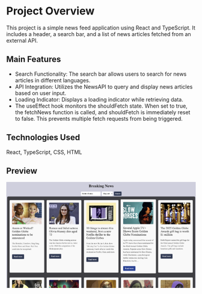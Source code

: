 # Project Overview

This project is a simple news feed application using React and TypeScript. It includes a header, a search bar, and a list of news articles fetched from an external API.

## Main Features
- Search Functionality: The search bar allows users to search for news articles in different languages.
- API Integration: Utilizes the NewsAPI to query and display news articles based on user input.
- Loading Indicator: Displays a loading indicator while retrieving data.
- The useEffect hook monitors the shouldFetch state. When set to true, the fetchNews function is called, and shouldFetch is immediately reset to false. This prevents multiple fetch requests from being triggered.

## Technologies Used
React, TypeScript, CSS, HTML

## Preview
![screenshot](/public/img/API_News_preview.png)